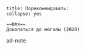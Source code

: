 ```ad-note 
title: Порекомендовать:
collapse: yes

==Оля==  
Докопаться до могилы (2020)
```

ad-note 

